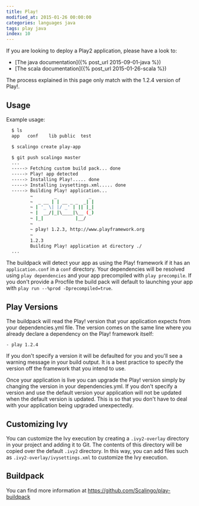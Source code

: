 ```yaml
---
title: Play!
modified_at: 2015-01-26 00:00:00
categories: languages java
tags: play java
index: 10
---
```


If you are looking to deploy a Play2 application, please have a look to:

* [The java documentation]({% post_url 2015-09-01-java %})
* [The scala documentation]({% post_url 2015-01-26-scala %})

The process explained in this page only match with the 1.2.4 version of Play!.

Usage
-----

Example usage:

```bash
  $ ls
  app	conf	lib	public	test

  $ scalingo create play-app

  $ git push scalingo master
  ...
  -----> Fetching custom build pack... done
  -----> Play! app detected
  -----> Installing Play!..... done
  -----> Installing ivysettings.xml..... done
  -----> Building Play! application...
         ~        _            _
         ~  _ __ | | __ _ _  _| |
         ~ | '_ \| |/ _' | || |_|
         ~ |  __/|_|\____|\__ (_)
         ~ |_|            |__/
         ~
         ~ play! 1.2.3, http://www.playframework.org
         ~
         1.2.3
         Building Play! application at directory ./
  ...
```

The buildpack will detect your app as using the Play! framework if it has an `application.conf` in a `conf` directory. Your dependencies will be resolved using `play dependencies` and your app precompiled with `play precompile`. If you don't provide a Procfile the build pack will default to launching your app with `play run --%prod -Dprecompiled=true`.

Play Versions
-------------

The buildpack will read the Play! version that your application expects from your dependencies.yml file. The version comes on the same line where you already declare a dependency on the Play! framework itself:

    - play 1.2.4

If you don't specify a version it will be defaulted for you and you'll see a warning message in your build output. It is a best practice to specify the version off the framework that you intend to use.

Once your application is live you can upgrade the Play! version simply by changing the version in your dependencies.yml. If you don't specify a version and use the default version your application will not be updated when the default version is updated. This is so that you don't have to deal with your application being upgraded unexpectedly.

Customizing Ivy
-----------

You can customize the Ivy execution by creating a `.ivy2-overlay` directory in your project and adding it to Git.
The contents of this directory will be copied over the default `.ivy2` directory.
In this way, you can add files such as `.ivy2-overlay/ivysettings.xml` to customize the Ivy execution.

Buildpack
---------

You can find more information at https://github.com/Scalingo/play-buildpack
